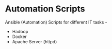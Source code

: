 # Automation Scripts
Ansible (Automation) Scripts for different IT tasks -

 * Hadoop
 * Docker
 * Apache Server (httpd)
 
